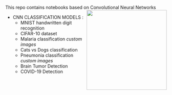 This repo contains notebooks based on Convolutional Neural Networks
<img align="right" height="250px" src="https://c.tenor.com/C0AZ4iV9seYAAAAM/convolution-math.gif">

- CNN CLASSIFICATION MODELS :
    - MNIST handwritten digit recognition
    - CIFAR-10 dataset
    - Malaria classification <i>custom images</i>
    - Cats vs Dogs classification
    - Pneumonia classification <i>custom images</i>
    - Brain Tumor Detection
    - COVID-19 Detection


